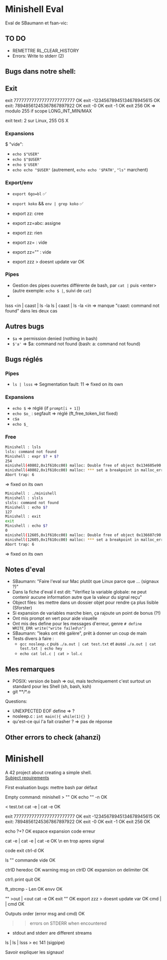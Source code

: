 # Minishell Eval
Eval de SBaumann et fsan-vic: 

## TO DO
- REMETTRE RL_CLEAR_HISTORY
- Errors: Write to stderr (2)

## Bugs dans notre shell:
## Exit
exit 777777777777777777777777			OK
exit -12345678945134678945615			OK
exit: 78948561245367867897922			OK
exit -0									OK
exit -1									OK
exit 256								OK
=> modulo 255 if scope LONG_INT_MIN/MAX

exit text: 2 sur Linux, 255 OS X

### Expansions
$ "vide":
- `echo $"USER"`
- `echo $"$USER"`
- `echo $'USER'`
- `echo echo "$USER"`
(autrement, `echo echo '$PATH'`, `"ls"` marchent)

### Export/env
- `export 6go=bl` ✅
- `export koko` && `env | grep koko` ✅

- export zz: cree
- export zz=abc: assigne
- export zz: rien
- export zz= : vide
- export zz="" : vide


- export zzz > doesnt update var			OK

### Pipes
- Gestion des pipes ouvertes différente de bash, par `cat |` puis \<enter\> (autre exemple: `echo $ |`, suivi de `cat`)
- 
 lsss <in | caast | ls -la
 ls | caast | ls -la <in
=> manque "caast: command not found" dans les deux cas

## Autres bugs
- `$a` => permission denied (nothing in bash)
- `$'a'` => $a: command not found (bash: a: command not found)

## Bugs réglés
### Pipes
- `ls | lsss` => Segmentation fault: 11 => fixed on its own

### Expansions
- `echo $` => réglé (if `prompt[i + 1]`)
- `echo $o_` : segfault => réglé (ft_free_token_list fixed)
- `c$a`
- `echo $_`

### Free
```bash
Minishell : lsls
lsls: command not found
Minishell : expr $? + $?
254
minishell(40802,0x1f610cc00) malloc: Double free of object 0x134605e90
minishell(40802,0x1f610cc00) malloc: *** set a breakpoint in malloc_error_break to debug
Abort trap: 6
```
=> fixed on its own

```bash
Minishell : ./minishell
Minishell : slsls
slsls: command not found
Minishell : echo $?
127
Minishell : exit
exit
Minishell : echo $?
0
minishell(12605,0x1f610cc00) malloc: Double free of object 0x136607c90
minishell(12605,0x1f610cc00) malloc: *** set a breakpoint in malloc_error_break to debug
Abort trap: 6
```
=> fixed on its own


## Notes d'eval
- SBaumann: "Faire l'eval sur Mac plutôt que Linux parce que ... (signaux ?)"
- Dans la fiche d'eval il est dit: "Verifiez la variable globale: ne peut contenir aucune information autre que la valeur du signal reçu"
- Object files: les mettre dans un dossier objet pour rendre ça plus lisible (Sforster)
- Si expansion de variables marche bien, ça rajoute un point de bonus (?!)
- Ont mis prompt en vert pour aide visuelle
- Ont mis des define pour les messages d'erreur, genre 
`# define WRITE_ERR write("write failed\n")`
- SBaumann: "leaks ont été galère", prêt à donner un coup de main
- Tests divers à faire :
	- `gcc nosleep.c` puis `./a.out | cat test.txt` et aussi `./a.out | cat test.txt | echo hey`
	- `echo cat lol.c | cat > lol.c`

## Mes remarques
- POSIX: version de bash
=> oui, mais techniquement c'est surtout un standard pour les Shell (sh, bash, ksh)
- git **/*.o

Questions:
- UNEXPECTED EOF define => ?
- nosleep.c : `int main(){ while(1){} }`
- qu'est-ce qui l'a fait crasher ? => pas de réponse



## Other errors to check (ahanzi)
# Minishell
A 42 project about creating a simple shell.  
[Subject requirements](https://github.com/angelahanzi/minishell/blob/main/en.subject.pdf) 

First evaluation bugs:
mettre bash par défaut

Empty command:
minishell > ""							OK
echo "" -n 								OK

< test.txt cat -e | cat -e 				OK

exit 777777777777777777777777			OK
exit -12345678945134678945615			OK
exit: 78948561245367867897922			OK
exit -0									OK
exit -1									OK
exit 256								OK

echo $?+$?								OK
espace expansion code erreur

cat -e | cat -e | cat -e 				OK
\n en trop apres signal

code exit ctrl-d 						OK

ls "" commande vide						OK

ctrlD heredoc							OK
warning msg on ctrlD					OK
expansion on delimiter					OK

ctrl\ print quit						OK

ft_strcmp - Len							OK
envv									OK

"" >out | <out cat -e 					OK
exit ""									OK
export zzz > doesnt update var			OK
cmd | | cmd 							OK

Outputs order (error msg and cmd)		OK
>> errors on STDERR when encountered
+ stdout and stderr are different streams

ls | ls | lsss > ec 141 (sigpipe)		

Savoir expliquer les signaux!			